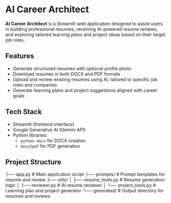 # AI Career Architect

**AI Career Architect** is a Streamlit web application designed to assist users in building professional resumes, receiving AI-powered resume reviews, and exploring tailored learning plans and project ideas based on their target job roles.

## Features

- Generate structured resumes with optional profile photo
- Download resumes in both DOCX and PDF formats
- Upload and review existing resumes using AI, tailored to specific job roles and companies
- Generate learning plans and project suggestions aligned with career goals

## Tech Stack

- Streamlit (frontend interface)
- Google Generative AI (Gemini API)
- Python libraries:
  - `python-docx` for DOCX creation
  - `docx2pdf` for PDF generation

## Project Structure

├── app.py # Main application script
├── prompts/ # Prompt templates for resume and review
├── utils/
│ ├── resume_tools.py # Resume generation logic
│ ├── reviewer.py # AI resume reviewer
│ └── project_tools.py # Learning plan and project generator
└── generated/ # Output directory for resumes and reviews